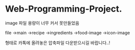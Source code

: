 # Web-Programming-Project.
image 파일 용량이 너무 커서 못만들었음

file
->main
->recipe
->ingredients
->food-image
->icon-image

형태로 카톡에 올려놓은 압축파일 다운받으시길 바랍니다..!
